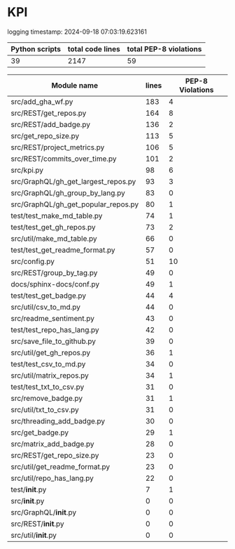 # KPI

logging timestamp:
2024-09-18 07:03:19.623161

| Python scripts | total code lines | total PEP-8 violations |
| -------------- | ---------------- | ---------------------- |
| 39| 2147 | 59 |

| Module name | lines | PEP-8 Violations |
| ----------- | ----- | ---------------- |
| src/add_gha_wf.py                        |        183 |                    4 |
| src/REST/get_repos.py                    |        164 |                    8 |
| src/REST/add_badge.py                    |        136 |                    2 |
| src/get_repo_size.py                     |        113 |                    5 |
| src/REST/project_metrics.py              |        106 |                    5 |
| src/REST/commits_over_time.py            |        101 |                    2 |
| src/kpi.py                               |         98 |                    6 |
| src/GraphQL/gh_get_largest_repos.py      |         93 |                    3 |
| src/GraphQL/gh_group_by_lang.py          |         83 |                    0 |
| src/GraphQL/gh_get_popular_repos.py      |         80 |                    1 |
| test/test_make_md_table.py               |         74 |                    1 |
| test/test_get_gh_repos.py                |         73 |                    2 |
| src/util/make_md_table.py                |         66 |                    0 |
| test/test_get_readme_format.py           |         57 |                    0 |
| src/config.py                            |         51 |                   10 |
| src/REST/group_by_tag.py                 |         49 |                    0 |
| docs/sphinx-docs/conf.py                 |         49 |                    1 |
| test/test_get_badge.py                   |         44 |                    4 |
| src/util/csv_to_md.py                    |         44 |                    0 |
| src/readme_sentiment.py                  |         43 |                    0 |
| test/test_repo_has_lang.py               |         42 |                    0 |
| src/save_file_to_github.py               |         39 |                    0 |
| src/util/get_gh_repos.py                 |         36 |                    1 |
| test/test_csv_to_md.py                   |         34 |                    0 |
| src/util/matrix_repos.py                 |         34 |                    1 |
| test/test_txt_to_csv.py                  |         31 |                    0 |
| src/remove_badge.py                      |         31 |                    1 |
| src/util/txt_to_csv.py                   |         31 |                    0 |
| src/threading_add_badge.py               |         30 |                    0 |
| src/get_badge.py                         |         29 |                    1 |
| src/matrix_add_badge.py                  |         28 |                    0 |
| src/REST/get_repo_size.py                |         23 |                    0 |
| src/util/get_readme_format.py            |         23 |                    0 |
| src/util/repo_has_lang.py                |         22 |                    0 |
| test/__init__.py                         |          7 |                    1 |
| src/__init__.py                          |          0 |                    0 |
| src/GraphQL/__init__.py                  |          0 |                    0 |
| src/REST/__init__.py                     |          0 |                    0 |
| src/util/__init__.py                     |          0 |                    0 |

